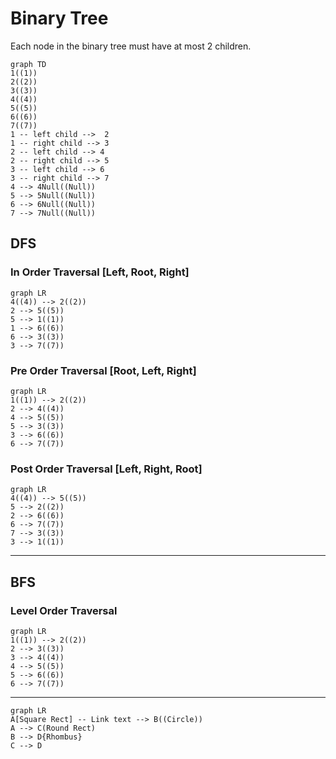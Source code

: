 # Binary Tree

Each node in the binary tree must have at most 2 children.
```mermaid
graph TD
1((1))         
2((2))
3((3))
4((4))
5((5))
6((6))
7((7))
1 -- left child -->  2
1 -- right child --> 3
2 -- left child --> 4 
2 -- right child --> 5
3 -- left child --> 6
3 -- right child --> 7
4 --> 4Null((Null))
5 --> 5Null((Null))
6 --> 6Null((Null))
7 --> 7Null((Null))
```
## DFS
### In Order Traversal [Left, Root, Right]
```mermaid
graph LR
4((4)) --> 2((2)) 
2 --> 5((5))
5 --> 1((1)) 
1 --> 6((6))
6 --> 3((3))
3 --> 7((7))
```
### Pre Order Traversal [Root, Left, Right]
```mermaid
graph LR
1((1)) --> 2((2)) 
2 --> 4((4))
4 --> 5((5)) 
5 --> 3((3))
3 --> 6((6))
6 --> 7((7))
```
### Post Order Traversal [Left, Right, Root]
```mermaid
graph LR
4((4)) --> 5((5)) 
5 --> 2((2))
2 --> 6((6)) 
6 --> 7((7))
7 --> 3((3))
3 --> 1((1))
```
---

## BFS
### Level Order Traversal
```mermaid
graph LR
1((1)) --> 2((2)) 
2 --> 3((3))
3 --> 4((4)) 
4 --> 5((5))
5 --> 6((6))
6 --> 7((7))
```
---
```mermaid
graph LR
A[Square Rect] -- Link text --> B((Circle))
A --> C(Round Rect)
B --> D{Rhombus}
C --> D
```
